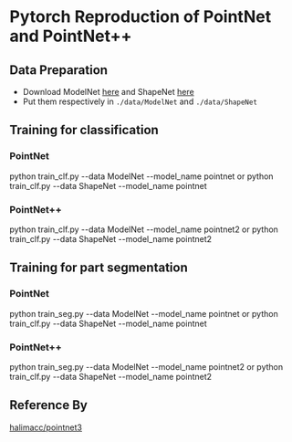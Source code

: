 # Pytorch Reproduction of PointNet and PointNet++ 

## Data Preparation
* Download ModelNet [here](http://modelnet.cs.princeton.edu/ModelNet40.zip) and ShapeNet [here](https://www.shapenet.org/)
* Put them respectively in `./data/ModelNet` and `./data/ShapeNet`

## Training for classification
### PointNet
python train_clf.py --data ModelNet --model_name pointnet or python train_clf.py --data ShapeNet --model_name pointnet
### PointNet++
python train_clf.py --data ModelNet --model_name pointnet2 or python train_clf.py --data ShapeNet --model_name pointnet2
## Training for part segmentation
### PointNet
python train_seg.py --data ModelNet --model_name pointnet or python train_clf.py --data ShapeNet --model_name pointnet
### PointNet++
python train_seg.py --data ModelNet --model_name pointnet2 or python train_clf.py --data ShapeNet --model_name pointnet2

## Reference By
[halimacc/pointnet3](https://github.com/halimacc/pointnet3)
